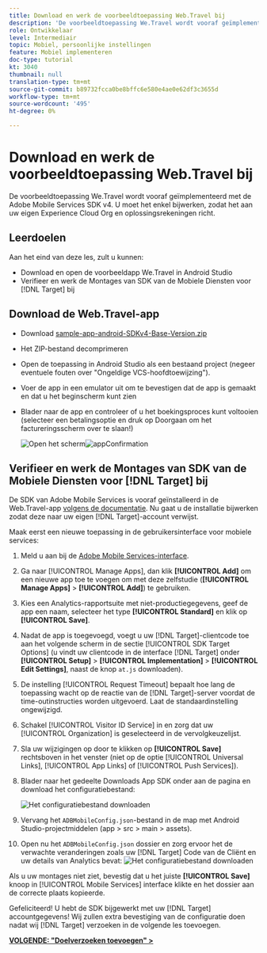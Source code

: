 ```yaml
---
title: Download en werk de voorbeeldtoepassing Web.Travel bij
description: 'De voorbeeldtoepassing We.Travel wordt vooraf geïmplementeerd met de Adobe Mobile Services SDK v4. U moet het enkel bijwerken zodat het aan uw eigen Experience Cloud Org en oplossingsrekeningen richt.   '
role: Ontwikkelaar
level: Intermediair
topic: Mobiel, persoonlijke instellingen
feature: Mobiel implementeren
doc-type: tutorial
kt: 3040
thumbnail: null
translation-type: tm+mt
source-git-commit: b89732fcca0be8bffc6e580e4ae0e62df3c3655d
workflow-type: tm+mt
source-wordcount: '495'
ht-degree: 0%

---
```



# Download en werk de voorbeeldtoepassing Web.Travel bij

De voorbeeldtoepassing We.Travel wordt vooraf geïmplementeerd met de Adobe Mobile Services SDK v4. U moet het enkel bijwerken, zodat het aan uw eigen Experience Cloud Org en oplossingsrekeningen richt.

## Leerdoelen

Aan het eind van deze les, zult u kunnen:

* Download en open de voorbeeldapp We.Travel in Android Studio
* Verifieer en werk de Montages van SDK van de Mobiele Diensten voor [!DNL Target] bij

## Download de Web.Travel-app

* Download [sample-app-android-SDKv4-Base-Version.zip](assets/sample-app-android-SDKv4-Base-Version.zip)
* Het ZIP-bestand decomprimeren
* Open de toepassing in Android Studio als een bestaand project (negeer eventuele fouten over &quot;Ongeldige VCS-hoofdtoewijzing&quot;).
* Voer de app in een emulator uit om te bevestigen dat de app is gemaakt en dat u het beginscherm kunt zien
* Blader naar de app en controleer of u het boekingsproces kunt voltooien (selecteer een betalingsoptie en druk op Doorgaan om het factureringsscherm over te slaan!)

   ![Open het scherm ](assets/wetravel_homeScreen.png)![appConfirmation](assets/wetravel_confirmationScreen.png)

## Verifieer en werk de Montages van SDK van de Mobiele Diensten voor [!DNL Target] bij

De SDK van Adobe Mobile Services is vooraf geïnstalleerd in de Web.Travel-app [volgens de documentatie](https://docs.adobe.com/content/help/en/mobile-services/android/getting-started-android/requirements.html). Nu gaat u de installatie bijwerken zodat deze naar uw eigen [!DNL Target]-account verwijst.

Maak eerst een nieuwe toepassing in de gebruikersinterface voor mobiele services:

1. Meld u aan bij de [Adobe Mobile Services-interface](https://mobilemarketing.adobe.com).
1. Ga naar [!UICONTROL Manage Apps], dan klik **[!UICONTROL Add]** om een nieuwe app toe te voegen om met deze zelfstudie (**[!UICONTROL Manage Apps]** > **[!UICONTROL Add]**) te gebruiken.
1. Kies een Analytics-rapportsuite met niet-productiegegevens, geef de app een naam, selecteer het type **[!UICONTROL Standard]** en klik op **[!UICONTROL Save]**.
1. Nadat de app is toegevoegd, voegt u uw [!DNL Target]-clientcode toe aan het volgende scherm in de sectie [!UICONTROL SDK Target Options] (u vindt uw clientcode in de interface [!DNL Target] onder **[!UICONTROL Setup]** > **[!UICONTROL Implementation]** > **[!UICONTROL Edit Settings]**, naast de knop `at.js` downloaden).
1. De instelling [!UICONTROL Request Timeout] bepaalt hoe lang de toepassing wacht op de reactie van de [!DNL Target]-server voordat de time-outinstructies worden uitgevoerd. Laat de standaardinstelling ongewijzigd.
1. Schakel [!UICONTROL Visitor ID Service] in en zorg dat uw [!UICONTROL Organization] is geselecteerd in de vervolgkeuzelijst.
1. Sla uw wijzigingen op door te klikken op **[!UICONTROL Save]** rechtsboven in het venster (niet op de optie [!UICONTROL Universal Links], [!UICONTROL App Links] of [!UICONTROL Push Services]).
1. Blader naar het gedeelte Downloads App SDK onder aan de pagina en download het configuratiebestand:

   ![Het configuratiebestand downloaden](assets/config_file.jpg)

1. Vervang het `ADBMobileConfig.json`-bestand in de map met Android Studio-projectmiddelen (app > src > main > assets).

1. Open nu het `ADBMobileConfig.json` dossier en zorg ervoor het de verwachte veranderingen zoals uw [!DNL Target] Code van de Cliënt en uw details van Analytics bevat:
   ![Het configuratiebestand downloaden](assets/client_code.jpg)

Als u uw montages niet ziet, bevestig dat u het juiste **[!UICONTROL Save]** knoop in [!UICONTROL Mobile Services] interface klikte en het dossier aan de correcte plaats kopieerde.

Gefeliciteerd! U hebt de SDK bijgewerkt met uw [!DNL Target] accountgegevens! Wij zullen extra bevestiging van de configuratie doen nadat wij [!DNL Target] verzoeken in de volgende les toevoegen.

**[VOLGENDE: &quot;Doelverzoeken toevoegen&quot; >](add-requests.md)**
